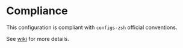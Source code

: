# Compliance

This configuration is compliant with `configs-zsh` official conventions.

See [wiki](https://gitlab.com/fizzycfg/official-cfg/configs-zsh/-/wikis/Keybinding-conventions) for more details.
